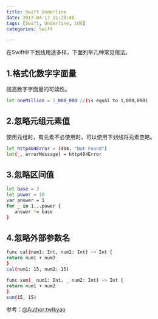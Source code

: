 ```yaml
---
title: Swift Underline
date: 2017-04-17 11:20:46
tags: [Swift, Underline, iOS]
categories: Swift

---
```

在Swift中下划线用途多样，下面列举几种常见用法。
## 1.格式化数字字面量
提高数字字面量的可读性。
``` bash
let oneMillion = 1_000_000 //(is equal to 1,000,000)
```

## 2.忽略元组元素值
使用元组时，有元素不必使用时，可以使用下划线将元素忽略。
``` bash
let http404Error = (404, "Not Found")
let(_, errorMessage) = http404Error
```

## 3.忽略区间值
``` bash
let base = 3
let power = 10
var answer = 1
for _ in 1...power {
   answer *= base
}
```

## 4.忽略外部参数名
``` bash
func cal(num1: Int, num2: Int) -> Int {
return num1 + num2
}
cal(num1: 15, num2: 15)

func sum(_ num1: Int, _ num2: Int) -> Int {
return num1 + num2
}
sum(15, 15)
```

参考：[@Author:twlkyao](http://blog.csdn.net/twlkyao)

